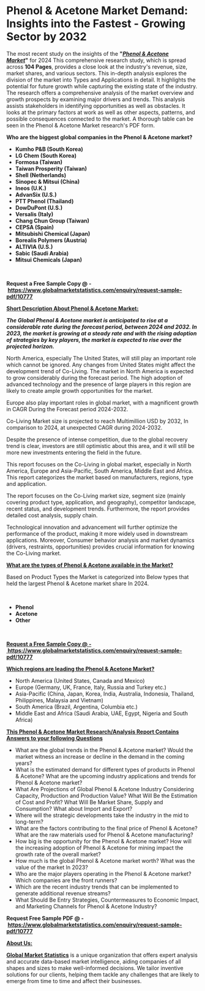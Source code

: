 <h1>Phenol &amp; Acetone Market Demand: Insights into the Fastest - Growing Sector by 2032</h1>
<p>The most recent study on the insights of the <strong>"</strong><a href="https://www.globalmarketstatistics.com/market-reports/phenol-acetone-market-10777"><strong><em>Phenol &amp; Acetone Market</em></strong></a><strong>"</strong>&nbsp;for 2024 This comprehensive research study, which is spread across <strong>104 Pages</strong>, provides a close look at the industry's revenue, size, market shares, and various sectors. This in-depth analysis explores the division of the market into Types and Applications in detail. It highlights the potential for future growth while capturing the existing state of the industry. The research offers a comprehensive analysis of the market overview and growth prospects by examining major drivers and trends. This analysis assists stakeholders in identifying opportunities as well as obstacles. It looks at the primary factors at work as well as other aspects, patterns, and possible consequences connected to the market. A thorough table can be seen in the Phenol &amp; Acetone Market research's PDF form.</p>
<p><strong>Who are the biggest global companies in the Phenol &amp; Acetone market?<br /></strong></p>
<ul>
<li><strong>Kumho P&amp;B (South Korea)</strong></li>
<li><strong>LG Chem (South Korea)</strong></li>
<li><strong>Formosa (Taiwan)</strong></li>
<li><strong>Taiwan Prosperity (Taiwan)</strong></li>
<li><strong>Shell (Netherlands)</strong></li>
<li><strong>Sinopec &amp; Mitsui (China)</strong></li>
<li><strong>Ineos (U.K.)</strong></li>
<li><strong>AdvanSix (U.S.)</strong></li>
<li><strong>PTT Phenol (Thailand)</strong></li>
<li><strong>DowDuPont (U.S.)</strong></li>
<li><strong>Versalis (Italy)</strong></li>
<li><strong>Chang Chun Group (Taiwan)</strong></li>
<li><strong>CEPSA (Spain)</strong></li>
<li><strong>Mitsubishi Chemical (Japan)</strong></li>
<li><strong>Borealis Polymers (Austria)</strong></li>
<li><strong>ALTIVIA (U.S.)</strong></li>
<li><strong>Sabic (Saudi Arabia)</strong></li>
<li><strong>Mitsui Chemicals (Japan)</strong></li>
</ul>
<p>&nbsp;</p>
<p><strong>Request a Free Sample Copy @ -&nbsp;</strong><a href="https://www.globalmarketstatistics.com/enquiry/request-sample-pdf/10777"><strong>https://www.globalmarketstatistics.com/enquiry/request-sample-pdf/10777</strong></a></p>
<p><strong><u>Short Description About Phenol &amp; Acetone Market:</u></strong></p>
<p><strong><em>The Global Phenol &amp; Acetone market is anticipated to rise at a considerable rate during the forecast period, between 2024 and 2032. In 2023, the market is growing at a steady rate and with the rising adoption of strategies by key players, the market is expected to rise over the projected horizon.</em></strong></p>
<p>North America, especially The United States, will still play an important role which cannot be ignored. Any changes from United States might affect the development trend of Co-Living. The market in North America is expected to grow considerably during the forecast period. The high adoption of advanced technology and the presence of large players in this region are likely to create ample growth opportunities for the market.</p>
<p>Europe also play important roles in global market, with a magnificent growth in CAGR During the Forecast period 2024-2032.</p>
<p>Co-Living Market size is projected to reach Multimillion USD by 2032, In comparison to 2024, at unexpected CAGR during 2024-2032.</p>
<p>Despite the presence of intense competition, due to the global recovery trend is clear, investors are still optimistic about this area, and it will still be more new investments entering the field in the future.</p>
<p>This report focuses on the Co-Living in global market, especially in North America, Europe and Asia-Pacific, South America, Middle East and Africa. This report categorizes the market based on manufacturers, regions, type and application.</p>
<p>The report focuses on the Co-Living market size, segment size (mainly covering product type, application, and geography), competitor landscape, recent status, and development trends. Furthermore, the report provides detailed cost analysis, supply chain.</p>
<p>Technological innovation and advancement will further optimize the performance of the product, making it more widely used in downstream applications. Moreover, Consumer behavior analysis and market dynamics (drivers, restraints, opportunities) provides crucial information for knowing the Co-Living market.</p>
<p><strong><u>What are the types of Phenol &amp; Acetone available in the Market?</u></strong></p>
<p>Based on Product Types the Market is categorized into Below types that held the largest Phenol &amp; Acetone market share In 2024.</p>
<p>&nbsp;</p>
<ul>
<li><strong>Phenol</strong></li>
<li><strong>Acetone</strong></li>
<li><strong>Other</strong></li>
</ul>
<p>&nbsp;</p>
<p><strong><u>Request a Free Sample Copy @ -&nbsp;</u></strong><a href="https://www.globalmarketstatistics.com/enquiry/request-sample-pdf/10777"><strong>https://www.globalmarketstatistics.com/enquiry/request-sample-pdf/10777</strong></a></p>
<p><strong><u>Which regions are leading the Phenol &amp; Acetone Market?</u></strong></p>
<ul>
<li>North America (United States, Canada and Mexico)</li>
<li>Europe (Germany, UK, France, Italy, Russia and Turkey etc.)</li>
<li>Asia-Pacific (China, Japan, Korea, India, Australia, Indonesia, Thailand, Philippines, Malaysia and Vietnam)</li>
<li>South America (Brazil, Argentina, Columbia etc.)</li>
<li>Middle East and Africa (Saudi Arabia, UAE, Egypt, Nigeria and South Africa)</li>
</ul>
<p><strong><u>This Phenol &amp; Acetone Market Research/Analysis Report Contains Answers to your following Questions</u></strong></p>
<ul>
<li>What are the global trends in the Phenol &amp; Acetone market? Would the market witness an increase or decline in the demand in the coming years?</li>
<li>What is the estimated demand for different types of products in Phenol &amp; Acetone? What are the upcoming industry applications and trends for Phenol &amp; Acetone market?</li>
<li>What Are Projections of Global Phenol &amp; Acetone Industry Considering Capacity, Production and Production Value? What Will Be the Estimation of Cost and Profit? What Will Be Market Share, Supply and Consumption? What about Import and Export?</li>
<li>Where will the strategic developments take the industry in the mid to long-term?</li>
<li>What are the factors contributing to the final price of Phenol &amp; Acetone? What are the raw materials used for Phenol &amp; Acetone manufacturing?</li>
<li>How big is the opportunity for the Phenol &amp; Acetone market? How will the increasing adoption of Phenol &amp; Acetone for mining impact the growth rate of the overall market?</li>
<li>How much is the global Phenol &amp; Acetone market worth? What was the value of the market In 2023?</li>
<li>Who are the major players operating in the Phenol &amp; Acetone market? Which companies are the front runners?</li>
<li>Which are the recent industry trends that can be implemented to generate additional revenue streams?</li>
<li>What Should Be Entry Strategies, Countermeasures to Economic Impact, and Marketing Channels for Phenol &amp; Acetone Industry?</li>
</ul>
<p><strong>Request Free Sample PDF @ -&nbsp;</strong><a href="https://www.globalmarketstatistics.com/enquiry/request-sample-pdf/10777"><strong>https://www.globalmarketstatistics.com/enquiry/request-sample-pdf/10777</strong></a></p>
<p><strong><u>About Us:</u></strong></p>
<p><a href="https://www.globalmarketstatistics.com/enquiry/request-sample-pdf/10777"><strong>Global Market Statistics</strong></a>&nbsp;is a unique organization that offers expert analysis and accurate data-based market intelligence, aiding companies of all shapes and sizes to make well-informed decisions. We tailor inventive solutions for our clients, helping them tackle any challenges that are likely to emerge from time to time and affect their businesses.</p>